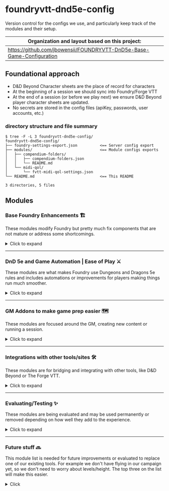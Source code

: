 # foundryvtt-dnd5e-config
Version control for the configs we use, and particularly keep track of the modules and their setup.

| Organization and layout based on this project:   |
| ------ |
|  https://github.com/jbowensii/FOUNDRYVTT-DnD5e-Base-Game-Configuration |

## Foundational approach

- D&D Beyond Character sheets are the place of record for characters
- At the beginning of a session we should sync into Foundry/Forge VTT
- At the end of a session (or before we play next) we ensure D&D Beyond player character sheets are updated.
- No secrets are stored in the config files (apiKey, passwords, user accounts, etc.)

### directory structure and file summary

```shell
$ tree -F -L 3 foundryvtt-dnd5e-config/
foundryvtt-dnd5e-config/
├── foundry-settings-export.json          <== Server config export
├── modules/                              <== Module configs exports
│   ├── compendium-folders/
│   │   ├── compendium-folders.json
│   │   └── README.md
│   └── midi-qol/
│       └── fvtt-midi-qol-settings.json
└── README.md                             <== This README

3 directories, 5 files
```

## Modules

### Base Foundry Enhancements :building_construction:

These modules modify Foundry but pretty much fix components that are not mature or address some shortcomings.

<details>
  <summary>Click to expand</summary

- `Compendium Folders` - organizes Compendium content
- `Changelogs & Conflicts`
- `Dice Tray` - Adds a dice tray under the chat
- [`Forien's Copy Environment`](https://foundryvtt.com/packages/forien-copy-environment/) - Export/Import global server configs
- `Foundry Community Macros`
- `lib - Color Settings` - module dependency
- `libWrapper` - module dependency
- `Pings` - longpress mouse button to "ping" a place on a map, shift+click to snap the camera to the location
- `PopOut!` - Pop any window out of the game into it's own dedicated window, great for having notes open
- `Search Anywhere`
- [`Navigation Presets`](https://foundryvtt.com/packages/navigation-presets) - organizes maps, scenes, and chapters/groups
- `Module Compatibility Checker` - See settings > Manage Modules > `Button`
- `Minimal UI` - Does just that, collapses tray for abilities and macros, same for logged in users, drops the Foundryvtt icon which just takes up space.
- `Selective Show` - **DO NOT NEED in v10** - function is added into core
- `Settings Extender` - module dependency
- `socketlib` - module dependency
- [`tagger`](https://foundryvtt.com/packages/tagger) - creates tags on game objects/assets which enables more elegant automations
- `Token Mold` - fix and improve token creation from actors with templates
- `Tokenizer` - Edit/Add frames around tokens
</details>

---

### DnD 5e and Game Automation | Ease of Play :crossed_swords:
These modules are what makes Foundry use Dungeons and Dragons 5e rules and includes automations or improvements for players making things run much smoother.
<details>
  <summary>Click to expand</summary>

- `Active Token Effects`
- `Active-Auras`
- `Better Rolls for 5e`
- `Beyond20 companion module`
- `Combat Enhancements` - modification for combat tracker to include HP tracking, clears targets on "next turn"
- `Combat Ready!` - Helps combat flow better with notifications like "Next Up" and if you want timers for turns.
- `Dfreds Convenient Effects` - scripted macros and effects for abilities, mechanics and spells which can be added to players and npcs.
- `Dfreds Droppables` -
- `DNDBeyond Character Sheet for 5E` - Reskin of the default character sheet
- `DNDBeyond NPC Sheet` - Reskin of the default NPC sheet
- `FXMaster` - Adds additional effects, like weather, environment and matching sounds, pull these in on demand.
- `Group Initiative` - Group monster rolls
- `Health Estimate` - Lets people know approximate health of tokens that are not their own
- `Initiative Double Click` - enables fixing Initiative rolls/ordering during combat
- `Item Macro`
- `Automatic Automations` | `Sequencer` | `JB2A` (Tightly coupled)
  - `Dynamic Active Effects SRD` -
  - `Dynamic Effects using Active Effects`
- `Let Me Roll that For You` (LMRTFY) - prompts for roll, like saving throws
- `MidiQOL` | `Dynamic Active Effects` (DAE) | `Times Up` (Tightly coupled) - high level of automation and effects
  - `Midi SRD`
  - `Token Magic Effects`
- `Mob Attack Tool` - Combine attacks from many creatures into one
- [`Monks Active Tiles`](https://foundryvtt.com/packages/monks-active-tiles) - Enables tile automations like teleporting, traps, etc.
- `Perfect Vision` - **MIGHT be going away in v10** because this is in the core
- `Splatter` - blood Splatter on "bloodied" and death
- [`Token Attacher`](https://foundryvtt.com/packages/token-attacher) - Enables easier token/tile management and automations like vehicles and things that move

</details>

---

### GM Addons to make game prep easier :world_map:
These modules are focused around the GM, creating new content or running a session.

<details>
  <summary>Click to expand</summary>

  - `Moulinette Core`
    - `Moulinette Game Icons (module)`
    - `Moulinette Image Search (module)`
    - `Moulinette Scenes (module)`
    - `Moulinette Sound & SoundPad (module)`
    - `Moulinette Tiles (module)`

</details>

---

### Integrations with other tools/sites :hammer_and_wrench:
These modules are for bridging and integrating with other tools, like D&D Beyond or The Forge VTT.
<details>
  <summary>Click to expand</summary>

  - [`D&D Beyond Importer`](https://foundryvtt.com/packages/ddb-importer) - Mature DDB import and sync tool. Patreon supported. Can sync players back to D&D Beyond.
  - `The Forge: More Awesomeness` - forge module dependency, need API key to configure storage use

</details>

---

### Evaluating/Testing :sparkles:
These modules are being evaluated and may be used permanently or removed depending on how well they add to the experience.
<details>
  <summary>Click to expand</summary>

- `Argon - Combat HUD` (active)
- `Combat Carousel` (active) - adds alternative combat tracker
- `Combat Utility Belt` - (installed but disabled) - might not need it anymore with other automations
- `Dice So Nice!` (installed but disabled)
- `DnD5e UI` (installed but disabled) - Creates nice cards in chat, tab icons change which might require some getting used to
- `Forien's Quest Log` (installed but disabled)
- [`multilevel Tokens`](https://foundryvtt.com/packages/multilevel-tokens/) - Adds several helpful token automation features around multi level maps.
- [`Less Fog`](https://github.com/trdischat/lessfog) (installed but disabled)
- `tabletopaudio` (installed but disabled) - integration with the website https://tabletopaudio.com/ - can create audio streams players can tune in to

</details>

---

### Future stuff :soon:
This module list is needed for future improvements or evaluated to replace one of our existing tools. For example we don't have flying in our campaign yet, so we don't need to worry about levels/height. The top three on the list will make this easier.
<details>
  <summary>Click</summary>

- Better Roofs
- Levels
- Wall Height
- Monk's Tokenbar (LMRTFY alternative?)
- DDB Gamelog (DND Beyond)
- Status Icons

</details>
